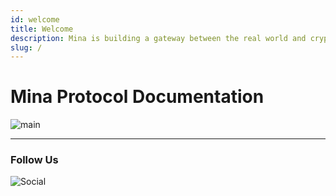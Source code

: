 ```yaml
---
id: welcome
title: Welcome
description: Mina is building a gateway between the real world and crypto — and the infrastructure for the secure, democratic future we all deserve.
slug: /
---
```


# Mina Protocol Documentation

![main](https://i.ibb.co/sjZvz0T/Screen-Shot-2021-10-05-at-5-27-21-PM.png)

---

### Follow Us

![Social](https://i.ibb.co/N39Wjwq/Screen-Shot-2021-10-05-at-5-22-27-PM.png)
